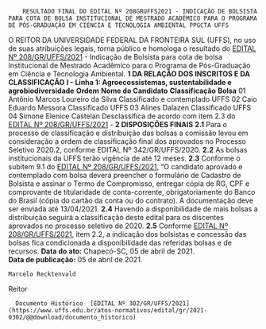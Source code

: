         RESULTADO FINAL DO EDITAL Nº 208GRUFFS2021 - INDICAÇÃO DE BOLSISTA PARA COTA DE BOLSA INSTITUCIONAL DE MESTRADO ACADÊMICO PARA O PROGRAMA DE PÓS-GRADUAÇÃO EM CIÊNCIA E TECNOLOGIA AMBIENTAL PPGCTA UFFS  

 O REITOR DA UNIVERSIDADE FEDERAL DA FRONTEIRA SUL (UFFS), no uso de suas atribuições legais, torna público e homologa o resultado do [EDITAL Nº 208/GR/UFFS/2021](https://www.uffs.edu.br/atos-normativos/edital/gr/2021-0208) - Indicação de Bolsista para cota de bolsa Institucional de Mestrado Acadêmico para o Programa de Pós-Graduação em Ciência e Tecnologia Ambiental.     **1 DA RELAÇÃO DOS INSCRITOS E DA CLASSIFICAÇÃO**   **I - Linha 1: Agroecossistemas, sustentabilidade e agrobiodiversidade**      **Ordem**     **Nome do Candidato**     **Classificação**     **Bolsa**      01   Antônio Marcos Loureiro da Silva   Classificado e contemplado   UFFS     02   Caio Eduardo Messora   Classificado   UFFS     03   Alines Dalazen   Classificado   UFFS     04   Simone Elenice Castelan   Desclassifica de acordo com item 2.3 do [EDITAL Nº 208/GR/UFFS/2021](https://www.uffs.edu.br/atos-normativos/edital/gr/2021-0208)   -        **2 DISPOSIÇÕES FINAIS**   **2.1**  Para o processo de classificação e distribuição das bolsas a comissão levou em consideração a ordem de classificação final dos aprovados no Processo Seletivo 2020.2, conforme EDITAL Nº 342/GR/UFFS/2020.  **2.2**  As bolsas institucionais da UFFS terão vigência de até 12 meses.  **2.3** Conforme o subitem 9.1 do [EDITAL Nº 208/GR/UFFS/2021](https://www.uffs.edu.br/atos-normativos/edital/gr/2021-0208), “O candidato aprovado e contemplado com bolsa deverá preencher o formulário de Cadastro de Bolsista e assinar o Termo de Compromisso, entregar cópia de RG, CPF e comprovante de titularidade de conta-corrente, obrigatoriamente do Banco do Brasil (cópia do cartão da conta ou do contrato). A documentação deve ser enviada até  13/04/2021.  **2.4** Havendo a disponibilidade de mais bolsas a distribuição seguirá a classificação deste edital para os discentes aprovados no processo seletivo de 2020.  **2.5** Conforme [EDITAL Nº 208/GR/UFFS/2021](https://www.uffs.edu.br/atos-normativos/edital/gr/2021-0208), item 2.2,  a indicação dos bolsistas e concessão das bolsas fica condicionada a disponibilidade das referidas bolsas e de recursos.      **Data do ato:** Chapecó-SC, 05 de abril de 2021.   
 **Data de publicação:**  05 de abril de 2021. 

    Marcelo Recktenvald   
 Reitor 

      Documento Histórico  [EDITAL Nº 302/GR/UFFS/2021](https://www.uffs.edu.br/atos-normativos/edital/gr/2021-0302/@@download/documento_historico)     
      